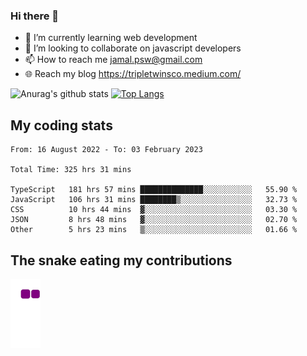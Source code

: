 ### Hi there 👋

<!--
**padepokanpenguin/padepokanpenguin** is a ✨ _special_ ✨ repository because its `README.md` (this file) appears on your GitHub profile.
-->

- 🌱 I’m currently learning  web development
- 👯 I’m looking to collaborate on javascript developers
- 📫 How to reach me jamal.psw@gmail.com
- 🌐 Reach my blog https://tripletwinsco.medium.com/

![Anurag's github stats](https://github-readme-stats.vercel.app/api?username=padepokanpenguin&count_private=true&disable_animations=false&show_icons=true&theme=default)
[![Top Langs](https://github-readme-stats.vercel.app/api/top-langs/?username=padepokanpenguin&theme=default&layout=compact)](https://github.com/padepokanpenguin)

## My coding stats

<!--START_SECTION:waka-->

```text
From: 16 August 2022 - To: 03 February 2023

Total Time: 325 hrs 31 mins

TypeScript   181 hrs 57 mins ██████████████░░░░░░░░░░░   55.90 %
JavaScript   106 hrs 31 mins ████████▒░░░░░░░░░░░░░░░░   32.73 %
CSS          10 hrs 44 mins  ▓░░░░░░░░░░░░░░░░░░░░░░░░   03.30 %
JSON         8 hrs 48 mins   ▓░░░░░░░░░░░░░░░░░░░░░░░░   02.70 %
Other        5 hrs 23 mins   ▒░░░░░░░░░░░░░░░░░░░░░░░░   01.66 %
```

<!--END_SECTION:waka-->


## The snake eating my contributions
![snake gif](https://github.com/padepokanpenguin/padepokanpenguin/blob/output/github-contribution-grid-snake.gif)
